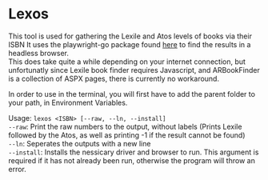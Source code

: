 # Lexos

This tool is used for gathering the Lexile and Atos levels of books via their ISBN
It uses the playwright-go package found [here](https://github.com/playwright-community/playwright-go) to find the results in a headless browser. \
This does take quite a while depending on your internet connection, but unfortunatly since Lexile book finder requires Javascript, and ARBookFinder is a collection of ASPX pages, there is currently no workaround.

In order to use in the terminal, you will first have to add the parent folder to your path, in Environment Variables.

Usage: ```lexos <ISBN> [--raw, --ln, --install]``` <br/>
```--raw```: Print the raw numbers to the output, without labels (Prints Lexile followed by the Atos, as well as printing -1 if the result cannot be found) <br/>
```--ln```: Seperates the outputs with a new line <br/>
```--install```: Installs the nessicary driver and browser to run. This argument is required if it has not already been run, otherwise the program will throw an error.
